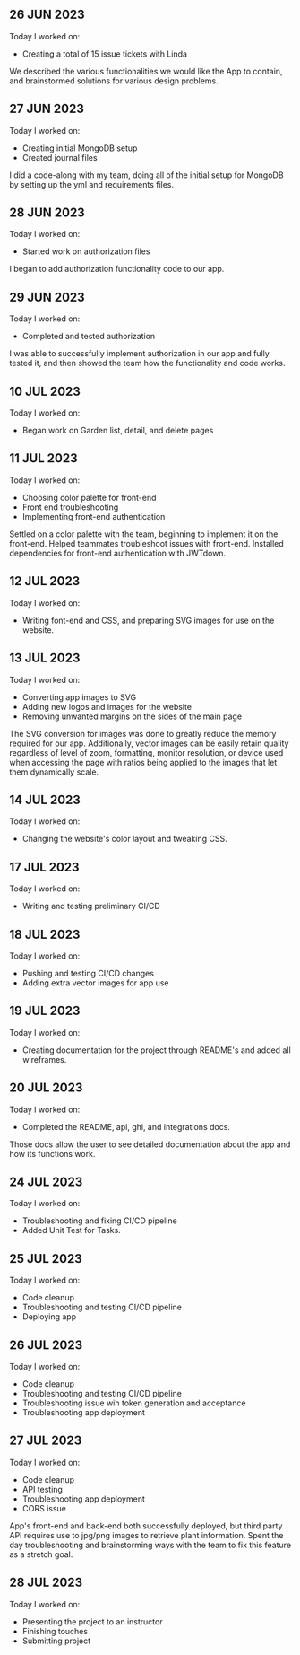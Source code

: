## 26 JUN 2023

Today I worked on:

- Creating a total of 15 issue tickets with Linda

We described the various functionalities we would like the App to contain, and brainstormed solutions for various design problems.

## 27 JUN 2023

Today I worked on:

- Creating initial MongoDB setup
- Created journal files

I did a code-along with my team, doing all of the initial setup for MongoDB by setting up the yml and requirements files.

## 28 JUN 2023

Today I worked on:

- Started work on authorization files

I began to add authorization functionality code to our app.

## 29 JUN 2023

Today I worked on:

- Completed and tested authorization

I was able to successfully implement authorization in our app and fully tested it, and then showed the team how the functionality and code works.

## 10 JUL 2023

Today I worked on:

- Began work on Garden list, detail, and delete pages

## 11 JUL 2023

Today I worked on:

- Choosing color palette for front-end
- Front end troubleshooting
- Implementing front-end authentication

Settled on a color palette with the team, beginning to implement it on the front-end. Helped teammates troubleshoot issues with front-end. Installed dependencies for front-end authentication with JWTdown.

## 12 JUL 2023

Today I worked on:

- Writing font-end and CSS, and preparing SVG images for use on the website.

## 13 JUL 2023

Today I worked on:

- Converting app images to SVG
- Adding new logos and images for the website
- Removing unwanted margins on the sides of the main page

The SVG conversion for images was done to greatly reduce the memory required for our app. Additionally, vector images can be easily retain quality regardless of level of zoom, formatting, monitor resolution, or device used when accessing the page with ratios being applied to the images that let them dynamically scale.

## 14 JUL 2023

Today I worked on:

- Changing the website's color layout and tweaking CSS.

## 17 JUL 2023

Today I worked on:

- Writing and testing preliminary CI/CD

## 18 JUL 2023

Today I worked on:

- Pushing and testing CI/CD changes
- Adding extra vector images for app use

## 19 JUL 2023

Today I worked on:

- Creating documentation for the project through README's and added all wireframes.

## 20 JUL 2023

Today I worked on:

- Completed the README, api, ghi, and integrations docs.

Those docs allow the user to see detailed documentation about the app and how its functions work.

## 24 JUL 2023

Today I worked on:

- Troubleshooting and fixing CI/CD pipeline
- Added Unit Test for Tasks.

## 25 JUL 2023

Today I worked on:

- Code cleanup
- Troubleshooting and testing CI/CD pipeline
- Deploying app

## 26 JUL 2023

Today I worked on:

- Code cleanup
- Troubleshooting and testing CI/CD pipeline
- Troubleshooting issue wih token generation and acceptance
- Troubleshooting app deployment

## 27 JUL 2023

Today I worked on:

- Code cleanup
- API testing
- Troubleshooting app deployment
- CORS issue

App's front-end and back-end both successfully deployed, but third party API requires use to jpg/png images to retrieve plant information. Spent the day troubleshooting and brainstorming ways with the team to fix this feature as a stretch goal.

## 28 JUL 2023

Today I worked on:

- Presenting the project to an instructor
- Finishing touches
- Submitting project
